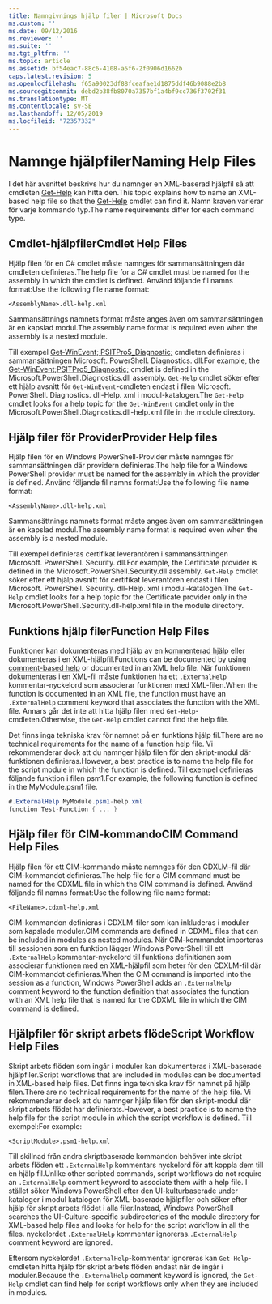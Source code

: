 ```yaml
---
title: Namngivnings hjälp filer | Microsoft Docs
ms.custom: ''
ms.date: 09/12/2016
ms.reviewer: ''
ms.suite: ''
ms.tgt_pltfrm: ''
ms.topic: article
ms.assetid: bf54eac7-88c6-4108-a5f6-2f0906d1662b
caps.latest.revision: 5
ms.openlocfilehash: f65a90023df88fceafae1d1875ddf46b9088e2b8
ms.sourcegitcommit: debd2b38fb8070a7357bf1a4bf9cc736f3702f31
ms.translationtype: MT
ms.contentlocale: sv-SE
ms.lasthandoff: 12/05/2019
ms.locfileid: "72357332"
---
```

# <a name="naming-help-files"></a><span data-ttu-id="d8ef9-102">Namnge hjälpfiler</span><span class="sxs-lookup"><span data-stu-id="d8ef9-102">Naming Help Files</span></span>

<span data-ttu-id="d8ef9-103">I det här avsnittet beskrivs hur du namnger en XML-baserad hjälpfil så att cmdleten [Get-Help](/powershell/module/Microsoft.PowerShell.Core/Get-Help) kan hitta den.</span><span class="sxs-lookup"><span data-stu-id="d8ef9-103">This topic explains how to name an XML-based help file so that the [Get-Help](/powershell/module/Microsoft.PowerShell.Core/Get-Help) cmdlet can find it.</span></span> <span data-ttu-id="d8ef9-104">Namn kraven varierar för varje kommando typ.</span><span class="sxs-lookup"><span data-stu-id="d8ef9-104">The name requirements differ for each command type.</span></span>

## <a name="cmdlet-help-files"></a><span data-ttu-id="d8ef9-105">Cmdlet-hjälpfiler</span><span class="sxs-lookup"><span data-stu-id="d8ef9-105">Cmdlet Help Files</span></span>

<span data-ttu-id="d8ef9-106">Hjälp filen för en C# cmdlet måste namnges för sammansättningen där cmdleten definieras.</span><span class="sxs-lookup"><span data-stu-id="d8ef9-106">The help file for a C# cmdlet must be named for the assembly in which the cmdlet is defined.</span></span> <span data-ttu-id="d8ef9-107">Använd följande fil namns format:</span><span class="sxs-lookup"><span data-stu-id="d8ef9-107">Use the following file name format:</span></span>

```
<AssemblyName>.dll-help.xml
```

<span data-ttu-id="d8ef9-108">Sammansättnings namnets format måste anges även om sammansättningen är en kapslad modul.</span><span class="sxs-lookup"><span data-stu-id="d8ef9-108">The assembly name format is required even when the assembly is a nested module.</span></span>

<span data-ttu-id="d8ef9-109">Till exempel [Get-WinEvent; PSITPro5_Diagnostic;](/powershell/module/Microsoft.PowerShell.Diagnostics/Get-WinEvent) cmdleten definieras i sammansättningen Microsoft. PowerShell. Diagnostics. dll.</span><span class="sxs-lookup"><span data-stu-id="d8ef9-109">For example, the [Get-WinEvent;PSITPro5_Diagnostic;](/powershell/module/Microsoft.PowerShell.Diagnostics/Get-WinEvent) cmdlet is defined in the Microsoft.PowerShell.Diagnostics.dll assembly.</span></span> <span data-ttu-id="d8ef9-110">`Get-Help` cmdlet söker efter ett hjälp avsnitt för `Get-WinEvent`-cmdleten endast i filen Microsoft. PowerShell. Diagnostics. dll-Help. xml i modul-katalogen.</span><span class="sxs-lookup"><span data-stu-id="d8ef9-110">The `Get-Help` cmdlet looks for a help topic for the `Get-WinEvent` cmdlet only in the Microsoft.PowerShell.Diagnostics.dll-help.xml file in the module directory.</span></span>

## <a name="provider-help-files"></a><span data-ttu-id="d8ef9-111">Hjälp filer för Provider</span><span class="sxs-lookup"><span data-stu-id="d8ef9-111">Provider Help files</span></span>

<span data-ttu-id="d8ef9-112">Hjälp filen för en Windows PowerShell-Provider måste namnges för sammansättningen där providern definieras.</span><span class="sxs-lookup"><span data-stu-id="d8ef9-112">The help file for a Windows PowerShell provider must be named for the assembly in which the provider is defined.</span></span> <span data-ttu-id="d8ef9-113">Använd följande fil namns format:</span><span class="sxs-lookup"><span data-stu-id="d8ef9-113">Use the following file name format:</span></span>

```
<AssemblyName>.dll-help.xml
```

<span data-ttu-id="d8ef9-114">Sammansättnings namnets format måste anges även om sammansättningen är en kapslad modul.</span><span class="sxs-lookup"><span data-stu-id="d8ef9-114">The assembly name format is required even when the assembly is a nested module.</span></span>

<span data-ttu-id="d8ef9-115">Till exempel definieras certifikat leverantören i sammansättningen Microsoft. PowerShell. Security. dll.</span><span class="sxs-lookup"><span data-stu-id="d8ef9-115">For example, the Certificate provider is defined in the Microsoft.PowerShell.Security.dll assembly.</span></span> <span data-ttu-id="d8ef9-116">`Get-Help` cmdlet söker efter ett hjälp avsnitt för certifikat leverantören endast i filen Microsoft. PowerShell. Security. dll-Help. xml i modul-katalogen.</span><span class="sxs-lookup"><span data-stu-id="d8ef9-116">The `Get-Help` cmdlet looks for a help topic for the Certificate provider only in the Microsoft.PowerShell.Security.dll-help.xml file in the module directory.</span></span>

## <a name="function-help-files"></a><span data-ttu-id="d8ef9-117">Funktions hjälp filer</span><span class="sxs-lookup"><span data-stu-id="d8ef9-117">Function Help Files</span></span>

<span data-ttu-id="d8ef9-118">Funktioner kan dokumenteras med hjälp av en [kommenterad hjälp](/powershell/module/microsoft.powershell.core/about/about_comment_based_help) eller dokumenteras i en XML-hjälpfil.</span><span class="sxs-lookup"><span data-stu-id="d8ef9-118">Functions can be documented by using [comment-based help](/powershell/module/microsoft.powershell.core/about/about_comment_based_help) or documented in an XML help file.</span></span> <span data-ttu-id="d8ef9-119">När funktionen dokumenteras i en XML-fil måste funktionen ha ett `.ExternalHelp` kommentar-nyckelord som associerar funktionen med XML-filen.</span><span class="sxs-lookup"><span data-stu-id="d8ef9-119">When the function is documented in an XML file, the function must have an `.ExternalHelp` comment keyword that associates the function with the XML file.</span></span> <span data-ttu-id="d8ef9-120">Annars går det inte att hitta hjälp filen med `Get-Help`-cmdleten.</span><span class="sxs-lookup"><span data-stu-id="d8ef9-120">Otherwise, the `Get-Help` cmdlet cannot find the help file.</span></span>

<span data-ttu-id="d8ef9-121">Det finns inga tekniska krav för namnet på en funktions hjälp fil.</span><span class="sxs-lookup"><span data-stu-id="d8ef9-121">There are no technical requirements for the name of a function help file.</span></span> <span data-ttu-id="d8ef9-122">Vi rekommenderar dock att du namnger hjälp filen för den skript-modul där funktionen definieras.</span><span class="sxs-lookup"><span data-stu-id="d8ef9-122">However, a best practice is to name the help file for the script module in which the function is defined.</span></span> <span data-ttu-id="d8ef9-123">Till exempel definieras följande funktion i filen psm1.</span><span class="sxs-lookup"><span data-stu-id="d8ef9-123">For example, the following function is defined in the MyModule.psm1 file.</span></span>

```csharp
#.ExternalHelp MyModule.psm1-help.xml
function Test-Function { ... }
```

## <a name="cim-command-help-files"></a><span data-ttu-id="d8ef9-124">Hjälp filer för CIM-kommando</span><span class="sxs-lookup"><span data-stu-id="d8ef9-124">CIM Command Help Files</span></span>

<span data-ttu-id="d8ef9-125">Hjälp filen för ett CIM-kommando måste namnges för den CDXLM-fil där CIM-kommandot definieras.</span><span class="sxs-lookup"><span data-stu-id="d8ef9-125">The help file for a CIM command must be named for the CDXML file in which the CIM command is defined.</span></span> <span data-ttu-id="d8ef9-126">Använd följande fil namns format:</span><span class="sxs-lookup"><span data-stu-id="d8ef9-126">Use the following file name format:</span></span>

```
<FileName>.cdxml-help.xml
```

<span data-ttu-id="d8ef9-127">CIM-kommandon definieras i CDXLM-filer som kan inkluderas i moduler som kapslade moduler.</span><span class="sxs-lookup"><span data-stu-id="d8ef9-127">CIM commands are defined in CDXML files that can be included in modules as nested modules.</span></span> <span data-ttu-id="d8ef9-128">När CIM-kommandot importeras till sessionen som en funktion lägger Windows PowerShell till ett `.ExternalHelp` kommentar-nyckelord till funktions definitionen som associerar funktionen med en XML-hjälpfil som heter för den CDXLM-fil där CIM-kommandot definieras.</span><span class="sxs-lookup"><span data-stu-id="d8ef9-128">When the CIM command is imported into the session as a function, Windows PowerShell adds an `.ExternalHelp` comment keyword to the function definition that associates the function with an XML help file that is named for the CDXML file in which the CIM command is defined.</span></span>

## <a name="script-workflow-help-files"></a><span data-ttu-id="d8ef9-129">Hjälpfiler för skript arbets flöde</span><span class="sxs-lookup"><span data-stu-id="d8ef9-129">Script Workflow Help Files</span></span>

<span data-ttu-id="d8ef9-130">Skript arbets flöden som ingår i moduler kan dokumenteras i XML-baserade hjälpfiler.</span><span class="sxs-lookup"><span data-stu-id="d8ef9-130">Script workflows that are included in modules can be documented in XML-based help files.</span></span> <span data-ttu-id="d8ef9-131">Det finns inga tekniska krav för namnet på hjälp filen.</span><span class="sxs-lookup"><span data-stu-id="d8ef9-131">There are no technical requirements for the name of the help file.</span></span> <span data-ttu-id="d8ef9-132">Vi rekommenderar dock att du namnger hjälp filen för den skript-modul där skript arbets flödet har definierats.</span><span class="sxs-lookup"><span data-stu-id="d8ef9-132">However, a best practice is to name the help file for the script module in which the script workflow is defined.</span></span> <span data-ttu-id="d8ef9-133">Till exempel:</span><span class="sxs-lookup"><span data-stu-id="d8ef9-133">For example:</span></span>

```
<ScriptModule>.psm1-help.xml
```

<span data-ttu-id="d8ef9-134">Till skillnad från andra skriptbaserade kommandon behöver inte skript arbets flöden ett `.ExternalHelp` kommentars nyckelord för att koppla dem till en hjälp fil.</span><span class="sxs-lookup"><span data-stu-id="d8ef9-134">Unlike other scripted commands, script workflows do not require an `.ExternalHelp` comment keyword to associate them with a help file.</span></span> <span data-ttu-id="d8ef9-135">I stället söker Windows PowerShell efter den UI-kulturbaserade under kataloger i modul katalogen för XML-baserade hjälpfiler och söker efter hjälp för skript arbets flödet i alla filer.</span><span class="sxs-lookup"><span data-stu-id="d8ef9-135">Instead, Windows PowerShell searches the UI-Culture-specific subdirectories of the module directory for XML-based help files and looks for help for the script workflow in all the files.</span></span> <span data-ttu-id="d8ef9-136">nyckelordet `.ExternalHelp` kommentar ignoreras.</span><span class="sxs-lookup"><span data-stu-id="d8ef9-136">`.ExternalHelp` comment keyword are ignored.</span></span>

<span data-ttu-id="d8ef9-137">Eftersom nyckelordet `.ExternalHelp`-kommentar ignoreras kan `Get-Help`-cmdleten hitta hjälp för skript arbets flöden endast när de ingår i moduler.</span><span class="sxs-lookup"><span data-stu-id="d8ef9-137">Because the `.ExternalHelp` comment keyword is ignored, the `Get-Help` cmdlet can find help for script workflows only when they are included in modules.</span></span>
